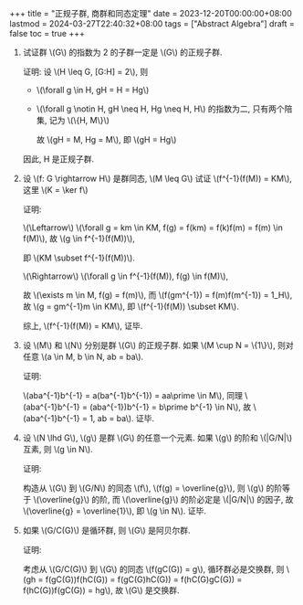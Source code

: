 +++
title = "正规子群, 商群和同态定理"
date = 2023-12-20T00:00:00+08:00
lastmod = 2024-03-27T22:40:32+08:00
tags = ["Abstract Algebra"]
draft = false
toc = true
+++

1.  试证群 \\(G\\) 的指数为 2 的子群一定是 \\(G\\) 的正规子群.

    证明:
    设 \\(H \leq G, [G:H] = 2\\), 则

    -   \\(\forall g \in H, gH = H = Hg\\)

    -   \\(\forall g \notin H, gH \neq H, Hg \neq H, H\\) 的指数为二, 只有两个陪集,
        记为 \\(\\{H, M\\}\\)

        故 \\(gH = M, Hg = M\\), 即 \\(gH = Hg\\)

    因此, H 是正规子群.

2.  设 \\(f: G \rightarrow H\\) 是群同态, \\(M \leq G\\) 试证 \\(f^{-1}(f(M)) = KM\\), 这里 \\(K = \ker f\\)

    证明:

    \\(\Leftarrow\\) \\(\forall g = km \in KM, f(g) = f(km) = f(k)f(m) = f(m) \in f(M)\\),
    故 \\(g \in f^{-1}(f(M))\\),

    即 \\(KM \subset f^{-1}(f(M))\\).

    \\(\Rightarrow\\) \\(\forall g \in f^{-1}(f(M)), f(g) \in f(M)\\),

    故 \\(\exists m \in M, f(g) = f(m)\\), 而 \\(f(gm^{-1}) = f(m)f(m^{-1}) = 1\_H\\), 故 \\(g = gm^{-1}m \in KM\\), 即 \\(f^{-1}(f(M)) \subset KM\\).

    综上, \\(f^{-1}(f(M)) = KM\\), 证毕.

3.  设 \\(M\\) 和 \\(N\\) 分别是群 \\(G\\) 的正规子群. 如果 \\(M \cup N = \\{1\\}\\), 则对任意 \\(a \in M, b \in N, ab = ba\\).

    证明:

    \\(aba^{-1}b^{-1} = a(ba^{-1}b^{-1}) = aa\prime \in M\\),
    同理 \\(aba^{-1}b^{-1} = (aba^{-1})b^{-1} = b\prime b^{-1} \in N\\),
    故 \\(aba^{-1}b^{-1} = 1, ab = ba\\). 证毕.

4.  设 \\(N \lhd G\\), \\(g\\) 是群 \\(G\\) 的任意一个元素. 如果 \\(g\\) 的阶和 \\(|G/N|\\) 互素, 则 \\(g \in N\\).

    证明:

    构造从 \\(G\\) 到 \\(G/N\\) 的同态 \\(f\\), \\(f(g) = \overline{g}\\), 则 \\(g\\) 的阶等于 \\(\overline{g}\\) 的阶,
    而 \\(\overline{g}\\) 的阶必定是 \\(|G/N|\\) 的因子, 故 \\(\overline{g} = \overline{1}\\), 即 \\(g \in N\\). 证毕.

5.  如果 \\(G/C(G)\\) 是循环群, 则 \\(G\\) 是阿贝尔群.

    证明:

    考虑从 \\(G/C(G)\\) 到 \\(G\\) 的同态 \\(f(gC(G)) = g\\),
    循环群必是交换群, 则 \\(gh = f(gC(G))f(hC(G)) = f(gC(G)hC(G)) = f(hC(G)gC(G)) = f(hC(G))f(gC(G)) = hg\\),
    故 \\(G\\) 是交换群.
